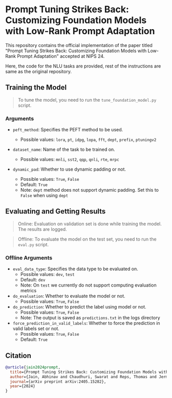 # Prompt Tuning Strikes Back: Customizing Foundation Models with Low-Rank Prompt Adaptation

This repository contains the official implementation of the paper titled "Prompt Tuning Strikes Back: Customizing Foundation Models with Low-Rank Prompt Adaptation" accepted at NIPS 24.

Here, the code for the NLU tasks are provided, rest of the instructions are same as the original repository.

## Training the Model

> To tune the model, you need to run the `tune_foundation_model.py` script. 
  
### Arguments

- `peft_method`: Specifies the PEFT method to be used.
  - Possible values: `lora`, `pt`, `idpg`, `lopa`, `fft`, `dept`, `prefix`, `ptuningv2`

- `dataset_name`: Name of the task to be trained on.
  - Possible values: `mnli`, `sst2`, `qqp`, `qnli`, `rte`, `mrpc`

- `dynamic_pad`: Whether to use dynamic padding or not.
  - Possible values: `True`, `False`
  - Default: `True`
  - Note: `dept` method does not support dynamic padding. Set this to `False` when using `dept`

## Evaluating and Getting Results

> Online: Evaluation on validation set is done while training the model. The results are logged.

> Offline: To evaluate the model on the test set, you need to run the `eval.py` script. 
### Offline Arguments
- `eval_data_type`: Specifies the data type to be evaluated on.
  - Possible values: `dev`, `test`
  - Default: `dev`
  - Note: On `test` we currently do not support computing evaluation metrics
- `do_evaluation`: Whether to evaluate the model or not.
  - Possible values: `True`, `False`
- `do_prediction`: Whether to predict the label using model or not.
  - Possible values: `True`, `False`
  - Note: The output is saved as `predictions.txt` in the logs directory
- `force_prediction_in_valid_labels`: Whether to force the prediction in valid labels set or not.
  - Possible values: `True`, `False`
  - Default: `True`

## Citation

```bibtex
@article{jain2024prompt,
  title={Prompt Tuning Strikes Back: Customizing Foundation Models with Low-Rank Prompt Adaptation},
  author={Jain, Abhinav and Chaudhuri, Swarat and Reps, Thomas and Jermaine, Chris},
  journal={arXiv preprint arXiv:2405.15282},
  year={2024}
}
```